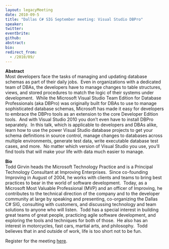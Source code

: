 ```yaml
---
layout: legacyMeeting
date: 2010-09-5
title: "Dallas C# SIG September meeting: Visual Studio DBPro"
speaker:
twitter:
eventbrite:
github:
abstract:
bio:
redirect_from:
  - /2010/09/
---
```


<p><strong>Abstract<br />
</strong>Most developers face the tasks of managing and updating database schemas as part of their daily jobs.&nbsp; Even in organizations with a dedicated team of DBAs, the developers have to manage changes to table structures, views, and stored procedures to match the logic of their systems under development.&nbsp; While the Microsoft Visual Studio Team Edition for Database Professionals (aka DBPro) was originally built for DBAs to use to manage sophisticated database schemas, Microsoft has made it easy for developers to embrace the DBPro tools as an extension to the core Developer Edition tools.&nbsp; And with Visual Studio 2010 you don&#8217;t even have to install DBPro separately.&nbsp; In this talk, which is applicable to developers and DBAs alike, learn how to use the power Visual Studio database projects to get your schema definitions in source control, manage changes to databases across multiple environments, generate test data, write executable database test cases, and more.&nbsp; No matter which version of Visual Studio you use, you&#8217;ll find tools that will make your life with data much easier to manage.</p>
<p><strong>Bio<br />
<span style="font-weight: normal;">Todd Girvin heads the Microsoft Technology Practice and is a Principal Technology Consultant at Improving Enterprises. &nbsp;Since co-founding Improving in August of 2004, he works with clients and teams to bring best practices to bear in the world of software development. &nbsp;Today, as a Microsoft Most Valuable Professional (MVP) and an officer of Improving, he contributes to the technical direction of the company and to the developer community at large by speaking and presenting, co-organizing the Dallas C# SIG, consulting with customers, and discussing technology and team solutions to anyone who will listen.&nbsp; Todd has a special interest in building great teams of great people, practicing agile software development, and exploring the tools and techniques for both of those.&nbsp; He also has an interest in motorcycles, fast cars, martial arts, and philosophy.&nbsp; Todd believes that in and outside of work, life is too short not to be fun.</span></strong></p>
<p>Register for the meeting <a href="http://www.eventbrite.com/event/812642636" target="_blank">here</a>.</p>

